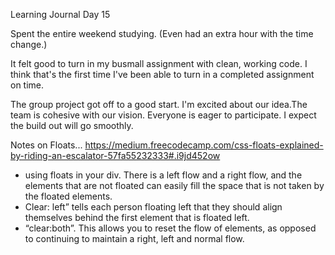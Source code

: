 Learning Journal Day 15

Spent the entire weekend studying.  (Even had an extra hour with the time change.)

It felt good to turn in my busmall assignment with clean, working code.  I think that's the first time I've been able to turn in a completed assignment on time.  

The group project got off to a good start.  I'm excited about our idea.The team is cohesive with our vision.  Everyone is eager to participate.  I expect the build out will go smoothly.  

Notes on Floats...
https://medium.freecodecamp.com/css-floats-explained-by-riding-an-escalator-57fa55232333#.i9jd452ow
- using floats in your div. There is a left flow and a right flow, and the elements that are not floated can easily fill the space that is not taken by the floated elements.
- Clear: left” tells each person floating left that they should align themselves behind the first element that is floated left.
- “clear:both”. This allows you to reset the flow of elements, as opposed to continuing to maintain a right, left and normal flow.
